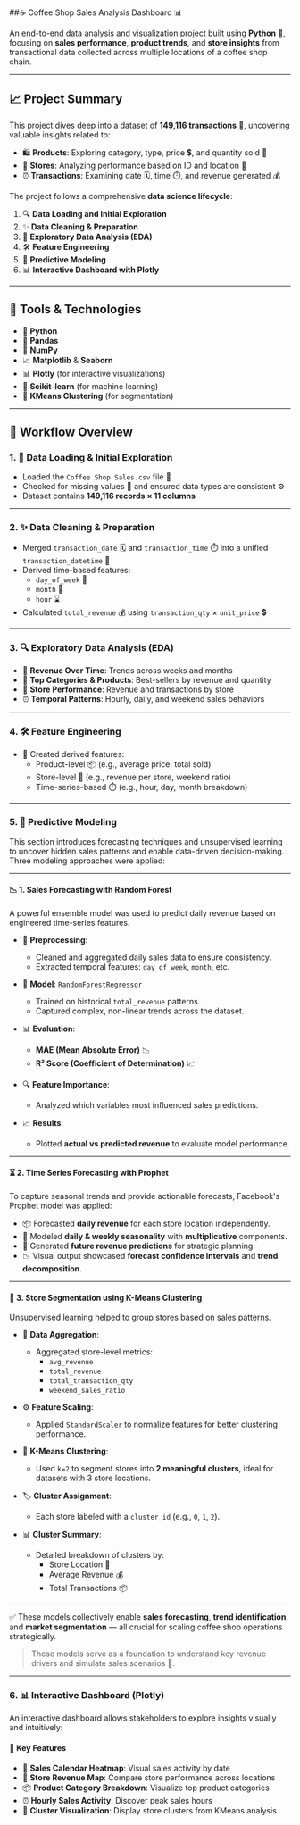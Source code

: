 ##☕ Coffee Shop Sales Analysis Dashboard 📊

An end-to-end data analysis and visualization project built using **Python** 🐍, focusing on **sales performance**, **product trends**, and **store insights** from transactional data collected across multiple locations of a coffee shop chain.

---

## 📈 Project Summary

This project dives deep into a dataset of **149,116 transactions** 🧾, uncovering valuable insights related to:

- 🛍️ **Products**: Exploring category, type, price 💲, and quantity sold 🔢  
- 🏪 **Stores**: Analyzing performance based on ID and location 📍  
- ⏰ **Transactions**: Examining date 🗓️, time ⏱️, and revenue generated 💰

The project follows a comprehensive **data science lifecycle**:

1. 🔍 **Data Loading and Initial Exploration**
2. ✨ **Data Cleaning & Preparation**
3. 🧐 **Exploratory Data Analysis (EDA)**
4. 🛠️ **Feature Engineering**
5. 🤖 **Predictive Modeling**
6. 📊 **Interactive Dashboard with Plotly**

---

## 🧰 Tools & Technologies

- 🐍 **Python**  
- 🐼 **Pandas**  
- 🔢 **NumPy**  
- 📈 **Matplotlib** & **Seaborn**  
- 📊 **Plotly** (for interactive visualizations)  
- 🧠 **Scikit-learn** (for machine learning)  
- 🧩 **KMeans Clustering** (for segmentation)

---

## 🚀 Workflow Overview

### 1. 🧐 Data Loading & Initial Exploration

- Loaded the `Coffee Shop Sales.csv` file 📂  
- Checked for missing values 🧹 and ensured data types are consistent ⚙️  
- Dataset contains **149,116 records × 11 columns**

---

### 2. ✨ Data Cleaning & Preparation

- Merged `transaction_date` 🗓️ and `transaction_time` ⏱️ into a unified `transaction_datetime` 📅  
- Derived time-based features:
  - `day_of_week` 📆
  - `month` 📅
  - `hour` ⌛  
- Calculated `total_revenue` 💰 using `transaction_qty` × `unit_price` 💲

---

### 3. 🔍 Exploratory Data Analysis (EDA)

- 📅 **Revenue Over Time**: Trends across weeks and months  
- 🥇 **Top Categories & Products**: Best-sellers by revenue and quantity  
- 🏪 **Store Performance**: Revenue and transactions by store  
- ⏰ **Temporal Patterns**: Hourly, daily, and weekend sales behaviors

---

### 4. 🛠️ Feature Engineering

- 🧪 Created derived features:
  - Product-level 📦 (e.g., average price, total sold)
  - Store-level 🏬 (e.g., revenue per store, weekend ratio)
  - Time-series-based ⏱️ (e.g., hour, day, month breakdown)

---

### 5. 🤖 Predictive Modeling

This section introduces forecasting techniques and unsupervised learning to uncover hidden sales patterns and enable data-driven decision-making. Three modeling approaches were applied:

---

#### 📉 1. Sales Forecasting with Random Forest

A powerful ensemble model was used to predict daily revenue based on engineered time-series features.

- 🧼 **Preprocessing**:
  - Cleaned and aggregated daily sales data to ensure consistency.
  - Extracted temporal features: `day_of_week`, `month`, etc.

- 🧠 **Model**: `RandomForestRegressor`
  - Trained on historical `total_revenue` patterns.
  - Captured complex, non-linear trends across the dataset.

- 📊 **Evaluation**:
  - **MAE (Mean Absolute Error)** 📉
  - **R² Score (Coefficient of Determination)** 📈

- 🔍 **Feature Importance**:
  - Analyzed which variables most influenced sales predictions.

- 📈 **Results**:
  - Plotted **actual vs predicted revenue** to evaluate model performance.

---

#### ⏳ 2. Time Series Forecasting with Prophet

To capture seasonal trends and provide actionable forecasts, Facebook's Prophet model was applied:

- 📦 Forecasted **daily revenue** for each store location independently.
- 🔁 Modeled **daily & weekly seasonality** with **multiplicative** components.
- 📆 Generated **future revenue predictions** for strategic planning.
- 📉 Visual output showcased **forecast confidence intervals** and **trend decomposition**.

---

#### 🧩 3. Store Segmentation using K-Means Clustering

Unsupervised learning helped to group stores based on sales patterns.

- 🧮 **Data Aggregation**:
  - Aggregated store-level metrics:
    - `avg_revenue`
    - `total_revenue`
    - `total_transaction_qty`
    - `weekend_sales_ratio`

- ⚙️ **Feature Scaling**:
  - Applied `StandardScaler` to normalize features for better clustering performance.

- 📍 **K-Means Clustering**:
  - Used `k=2` to segment stores into **2 meaningful clusters**, ideal for datasets with 3 store locations.

- 🏷️ **Cluster Assignment**:
  - Each store labeled with a `cluster_id` (e.g., `0`, `1`, `2`).

- 📊 **Cluster Summary**:
  - Detailed breakdown of clusters by:
    - Store Location 📍
    - Average Revenue 💰
    - Total Transactions 📦

---

✅ These models collectively enable **sales forecasting**, **trend identification**, and **market segmentation** — all crucial for scaling coffee shop operations strategically.


> These models serve as a foundation to understand key revenue drivers and simulate sales scenarios 🔮.

---

### 6. 📊 Interactive Dashboard (Plotly)

An interactive dashboard allows stakeholders to explore insights visually and intuitively:

#### 🧭 Key Features

- 📆 **Sales Calendar Heatmap**: Visual sales activity by date  
- 📍 **Store Revenue Map**: Compare store performance across locations  
- 📦 **Product Category Breakdown**: Visualize top product categories  
- ⏰ **Hourly Sales Activity**: Discover peak sales hours  
- 🧩 **Cluster Visualization**: Display store clusters from KMeans analysis

